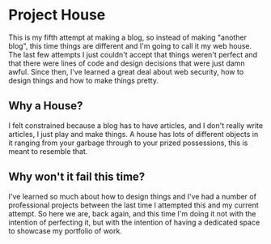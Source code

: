 # Project House
This is my fifth attempt at making a blog, so instead of making "another blog", this time things are different and I'm going to call it my web house. The last few attempts I just couldn't accept that things weren't perfect and that there were lines of code and design decisions that were just damn awful. Since then, I've learned a great deal about web security, how to design things and how to make things pretty.

## Why a House?
I felt constrained because a blog has to have articles, and I don't really write articles, I just play and make things. A house has lots of different objects in it ranging from your garbage through to your prized possessions, this is meant to resemble that.

## Why won't it fail this time?
I've learned so much about how to design things and I've had a number of professional projects between the last time I attempted this and my current attempt. So here we are, back again, and this time I'm doing it not with the intention of perfecting it, but with the intention of having a dedicated space to showcase my portfolio of work.
